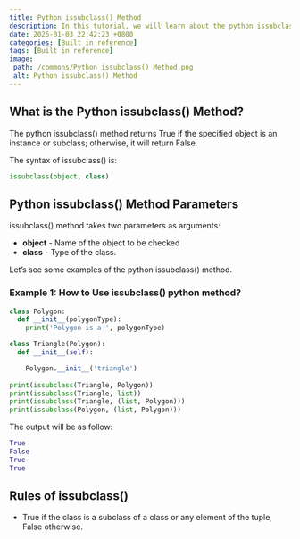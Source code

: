 ```yaml
---
title: Python issubclass() Method
description: In this tutorial, we will learn about the python issubclass() method and its use with examples.
date: 2025-01-03 22:42:23 +0800
categories: [Built in reference]
tags: [Built in reference]
image:
 path: /commons/Python issubclass() Method.png
 alt: Python issubclass() Method
---
```


## What is the Python issubclass() Method?

The python issubclass() method returns True if the specified object is an instance or subclass; otherwise, it will return False.

The syntax of issubclass() is:

```python
issubclass(object, class)

```

## Python issubclass() Method Parameters

<script type="text/javascript">
	atOptions = {
		'key' : 'f934c5057f4cfe34762901514605d248',
		'format' : 'iframe',
		'height' : 180,
		'width' : 800,
		'params' : {}
	};
</script>
<script type="text/javascript" src="//www.highperformanceformat.com/f934c5057f4cfe34762901514605d248/invoke.js"></script>
issubclass() method takes two parameters as arguments:

<script type="text/javascript">
	atOptions = {
		'key' : 'f934c5057f4cfe34762901514605d248',
		'format' : 'iframe',
		'height' : 180,
		'width' : 800,
		'params' : {}
	};
</script>
<script type="text/javascript" src="//www.highperformanceformat.com/f934c5057f4cfe34762901514605d248/invoke.js"></script>
* **object** \- Name of the object to be checked  
* **class** \- Type of the class.

Let’s see some examples of the python issubclass() method.

<script type="text/javascript">
	atOptions = {
		'key' : 'f934c5057f4cfe34762901514605d248',
		'format' : 'iframe',
		'height' : 180,
		'width' : 800,
		'params' : {}
	};
</script>
<script type="text/javascript" src="//www.highperformanceformat.com/f934c5057f4cfe34762901514605d248/invoke.js"></script>
### Example 1: How to Use issubclass() python method?

```python
class Polygon:
  def __init__(polygonType):
    print('Polygon is a ', polygonType)

class Triangle(Polygon):
  def __init__(self):

    Polygon.__init__('triangle')
    
print(issubclass(Triangle, Polygon))
print(issubclass(Triangle, list))
print(issubclass(Triangle, (list, Polygon)))
print(issubclass(Polygon, (list, Polygon)))

```

The output will be as follow:

```python
True
False
True
True

```

## Rules of issubclass()

* True if the class is a subclass of a class or any element of the tuple, False otherwise.